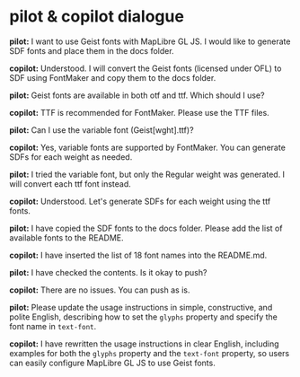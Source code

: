 # pilot & copilot dialogue

**pilot:** I want to use Geist fonts with MapLibre GL JS. I would like to generate SDF fonts and place them in the docs folder.

**copilot:** Understood. I will convert the Geist fonts (licensed under OFL) to SDF using FontMaker and copy them to the docs folder.

**pilot:** Geist fonts are available in both otf and ttf. Which should I use?

**copilot:** TTF is recommended for FontMaker. Please use the TTF files.

**pilot:** Can I use the variable font (Geist[wght].ttf)?

**copilot:** Yes, variable fonts are supported by FontMaker. You can generate SDFs for each weight as needed.

**pilot:** I tried the variable font, but only the Regular weight was generated. I will convert each ttf font instead.

**copilot:** Understood. Let's generate SDFs for each weight using the ttf fonts.

**pilot:** I have copied the SDF fonts to the docs folder. Please add the list of available fonts to the README.

**copilot:** I have inserted the list of 18 font names into the README.md.

**pilot:** I have checked the contents. Is it okay to push?

**copilot:** There are no issues. You can push as is.

**pilot:** Please update the usage instructions in simple, constructive, and polite English, describing how to set the `glyphs` property and specify the font name in `text-font`.

**copilot:** I have rewritten the usage instructions in clear English, including examples for both the `glyphs` property and the `text-font` property, so users can easily configure MapLibre GL JS to use Geist fonts.
